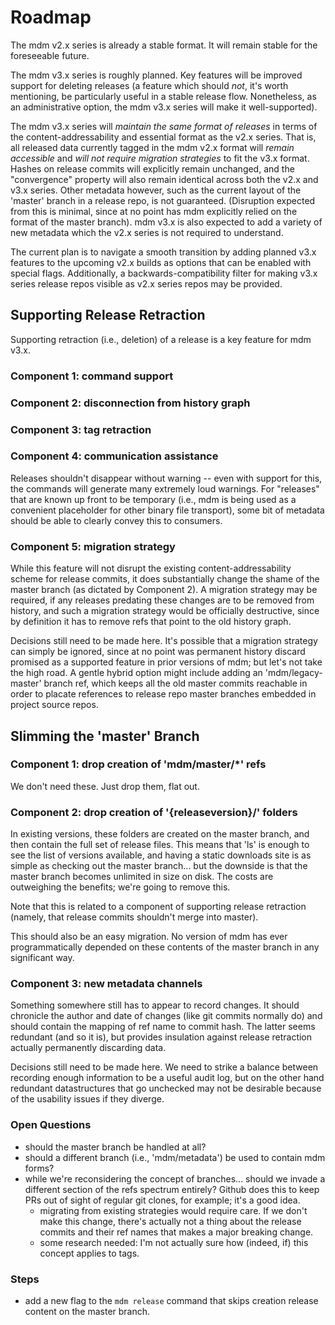 Roadmap
=======

The mdm v2.x series is already a stable format.  It will remain stable for the foreseeable future.

The mdm v3.x series is roughly planned.  Key features will be improved support for deleting releases (a feature which should *not*, it's worth mentioning, be particularly useful in a stable release flow.  Nonetheless, as an administrative option, the mdm v3.x series will make it well-supported).

The mdm v3.x series will *maintain the same format of releases* in terms of the content-addressability and essential format as the v2.x series.  That is, all released data currently tagged in the mdm v2.x format will *remain accessible* and *will not require migration strategies* to fit the v3.x format.  Hashes on release commits will explicitly remain unchanged, and the "convergence" property will also remain identical across both the v2.x and v3.x series.  Other metadata however, such as the current layout of the 'master' branch in a release repo, is not guaranteed.  (Disruption expected from this is minimal, since at no point has mdm explicitly relied on the format of the master branch).  mdm v3.x is also expected to add a variety of new metadata which the v2.x series is not required to understand.

The current plan is to navigate a smooth transition by adding planned v3.x features to the upcoming v2.x builds as options that can be enabled with special flags.  Additionally, a backwards-compatibility filter for making v3.x series release repos visible as v2.x series repos may be provided.



Supporting Release Retraction
-----------------------------

Supporting retraction (i.e., deletion) of a release is a key feature for mdm v3.x.

### Component 1: command support

### Component 2: disconnection from history graph

### Component 3: tag retraction

### Component 4: communication assistance

Releases shouldn't disappear without warning -- even with support for this, the commands will generate many extremely loud warnings.  For "releases" that are known up front to be temporary (i.e., mdm is being used as a convenient placeholder for other binary file transport), some bit of metadata should be able to clearly convey this to consumers.

### Component 5: migration strategy

While this feature will not disrupt the existing content-addressability scheme for release commits, it does substantially change the shame of the master branch (as dictated by Component 2).  A migration strategy may be required, if any releases predating these changes are to be removed from history, and such a migration strategy would be officially destructive, since by definition it has to remove refs that point to the old history graph.

Decisions still need to be made here.  It's possible that a migration strategy can simply be ignored, since at no point was permanent history discard promised as a supported feature in prior versions of mdm; but let's not take the high road.  A gentle hybrid option might include adding an 'mdm/legacy-master' branch ref, which keeps all the old master commits reachable in order to placate references to release repo master branches embedded in project source repos.



Slimming the 'master' Branch
----------------------------

### Component 1: drop creation of 'mdm/master/*' refs

We don't need these.  Just drop them, flat out.

### Component 2: drop creation of '{releaseversion}/' folders

In existing versions, these folders are created on the master branch, and then contain the full set of release files.  This means that 'ls' is enough to see the list of versions available, and having a static downloads site is as simple as checking out the master branch... but the downside is that the master branch becomes unlimited in size on disk.  The costs are outweighing the benefits; we're going to remove this.

Note that this is related to a component of supporting release retraction (namely, that release commits shouldn't merge into master).

This should also be an easy migration.  No version of mdm has ever programmatically depended on these contents of the master branch in any significant way.

### Component 3: new metadata channels

Something somewhere still has to appear to record changes.  It should chronicle the author and date of changes (like git commits normally do) and should contain the mapping of ref name to commit hash.  The latter seems redundant (and so it is), but provides insulation against release retraction actually permanently discarding data.

Decisions still need to be made here.  We need to strike a balance between recording enough information to be a useful audit log, but on the other hand redundant datastructures that go unchecked may not be desirable because of the usability issues if they diverge.

### Open Questions

- should the master branch be handled at all?
- should a different branch (i.e., 'mdm/metadata') be used to contain mdm forms?
- while we're reconsidering the concept of branches... should we invade a different section of the refs spectrum entirely?  Github does this to keep PRs out of sight of regular git clones, for example; it's a good idea.
  - migrating from existing strategies would require care.  If we don't make this change, there's actually not a thing about the release commits and their ref names that makes a major breaking change.
  - some research needed: I'm not actually sure how (indeed, if) this concept applies to tags.

### Steps

- add a new flag to the `mdm release` command that skips creation release content on the master branch.


